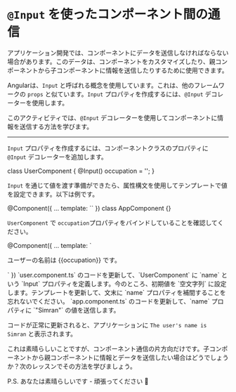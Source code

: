 # `@Input` を使ったコンポーネント間の通信

アプリケーション開発では、コンポーネントにデータを送信しなければならない場合があります。このデータは、コンポーネントをカスタマイズしたり、親コンポーネントから子コンポーネントに情報を送信したりするために使用できます。

Angularは、`Input` と呼ばれる概念を使用しています。これは、他のフレームワークの `props` と似ています。`Input` プロパティを作成するには、`@Input` デコレーターを使用します。

このアクティビティでは、`@Input` デコレーターを使用してコンポーネントに情報を送信する方法を学びます。

<hr>

`Input` プロパティを作成するには、コンポーネントクラスのプロパティに `@Input` デコレーターを追加します。

<docs-code header="user.component.ts" language="ts">
class UserComponent {
  @Input() occupation = '';
}
</docs-code>

`Input` を通じて値を渡す準備ができたら、属性構文を使用してテンプレートで値を設定できます。以下は例です。

<docs-code header="app.component.ts" language="ts" highlight="[3]">
@Component({
  ...
  template: `<app-user occupation="Angular Developer"><app-user/>`
})
class AppComponent {}
</docs-code>

`UserComponent` で `occupation`プロパティをバインドしていることを確認してください。

<docs-code header="user.component.ts" language="ts">
@Component({
  ...
  template: `<p>ユーザーの名前は {{occupation}} です。</p>`
})
</docs-code>

<docs-workflow>

<docs-step title="`@Input` プロパティを定義する">
`user.component.ts` のコードを更新して、`UserComponent` に `name` という `Input` プロパティを定義します。今のところ、初期値を `空文字列` に設定します。テンプレートを更新して、文末に `name` プロパティを補間することを忘れないでください。
</docs-step>

<docs-step title="`@Input` プロパティに値を渡す">
`app.component.ts` のコードを更新して、`name` プロパティに `"Simran"` の値を送信します。
<br>

コードが正常に更新されると、アプリケーションに `The user's name is Simran` と表示されます。
</docs-step>

</docs-workflow>

これは素晴らしいことですが、コンポーネント通信の片方向だけです。子コンポーネントから親コンポーネントに情報とデータを送信したい場合はどうでしょうか？次のレッスンでその方法を学びましょう。

P.S. あなたは素晴らしいです - 頑張ってください 🎉
